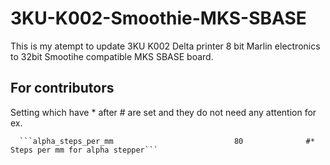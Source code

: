 # 3KU-K002-Smoothie-MKS-SBASE
This is my atempt to update 3KU K002 Delta printer 8 bit Marlin electronics to 32bit Smootihe compatible MKS SBASE board.
## For contributors
Setting which have * after # are set and they do not need any attention for ex.

      ```alpha_steps_per_mm                           80              #* Steps per mm for alpha stepper```

